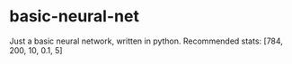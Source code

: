 # basic-neural-net
Just a basic neural network, written in python.
Recommended stats: [784, 200, 10, 0.1, 5]
